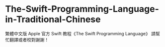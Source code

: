 The-Swift-Programming-Language-in-Traditional-Chinese
=====================================================

繁體中文版 Apple 官方 Swift 教程《The Swift Programming Language》
請幫忙翻譯或者校對謝謝！
